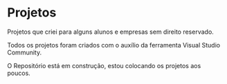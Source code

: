 # Projetos
Projetos que criei para alguns alunos e empresas sem direito reservado.

Todos os projetos foram criados com o auxílio da ferramenta Visual Studio Community.

O Repositório está em construção, estou colocando os projetos aos poucos.
